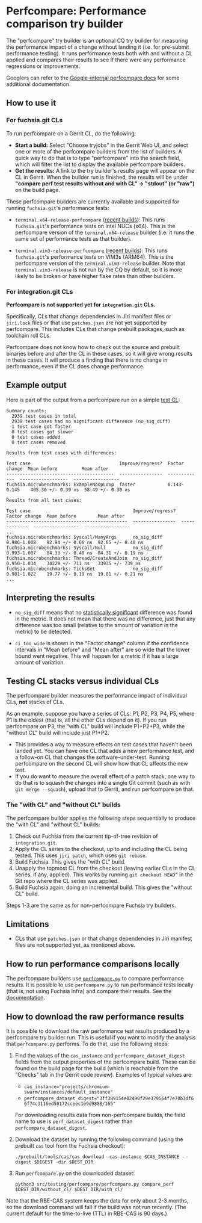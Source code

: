 # Perfcompare: Performance comparison try builder

The "perfcompare" try builder is an optional CQ try builder for
measuring the performance impact of a change without landing it
(i.e. for pre-submit performance testing). It runs performance tests
both with and without a CL applied and compares their results to see
if there were any performance regressions or improvements.

Googlers can refer to the [Google-internal perfcompare
docs][internal-doc] for some additional documentation.

## How to use it

### For fuchsia.git CLs

To run perfcompare on a Gerrit CL, do the following:

*   **Start a build:** Select "Choose tryjobs" in the Gerrit Web UI,
    and select one or more of the perfcompare builders from the list
    of builders. A quick way to do that is to type "perfcompare" into
    the search field, which will filter the list to display the
    available perfcompare builders.
*   **Get the results:** A link to the try builder's results page will
    appear on the CL in Gerrit. When the builder run is finished, the
    results will be under **"compare perf test results without and
    with CL" -> "stdout" (or "raw")** on the build page.

These perfcompare builders are currently available and supported for
running `fuchsia.git`'s performance tests:

*   `terminal.x64-release-perfcompare`
    ([recent builds](https://ci.chromium.org/p/fuchsia/builders/try/terminal.x64-release-perfcompare)):
    This runs `fuchsia.git`'s performance tests on Intel NUCs
    (x64). This is the perfcompare version of the
    `terminal.x64-release` builder (i.e. it runs the same set of
    performance tests as that builder).

*   `terminal.vim3-release-perfcompare`
    ([recent builds](https://ci.chromium.org/p/fuchsia/builders/try/terminal.vim3-release-perfcompare)):
    This runs `fuchsia.git`'s performance tests on VIM3s (ARM64). This
    is the perfcompare version of the `terminal.vim3-release`
    builder. Note that `terminal.vim3-release` is not run by the CQ by
    default, so it is more likely to be broken or have higher flake
    rates than other builders.

### For integration.git CLs

**Perfcompare is not supported yet for `integration.git` CLs.**

Specifically, CLs that change dependencies in Jiri manifest files or
`jiri.lock` files or that use `patches.json` are not yet supported by
perfcompare. This includes CLs that change prebuilt packages, such as
toolchain roll CLs.

Perfcompare does not know how to check out the source and prebuilt
binaries before and after the CL in these cases, so it will give wrong
results in these cases. It will produce a finding that there is no
change in performance, even if the CL does change performance.

## Example output

Here is part of the output from a perfcompare run on a simple [test
CL]:

[test CL]: <https://fuchsia-review.googlesource.com/c/fuchsia/+/482567>

```none
Summary counts:
  2939 test cases in total
  2938 test cases had no significant difference (no_sig_diff)
  1 test case got faster
  0 test cases got slower
  0 test cases added
  0 test cases removed

Results from test cases with differences:

Test case                                 Improve/regress?  Factor change  Mean before         Mean after
----------------------------------------  ----------------  -------------  ------------------  -----------------
fuchsia.microbenchmarks: ExampleNoOpLoop  faster            0.143-0.145    405.36 +/- 0.39 ns  58.49 +/- 0.30 ns

Results from all test cases:

Test case                                      Improve/regress?  Factor change  Mean before        Mean after
---------------------------------------------  ----------------  -------------  -----------------  -----------------
...
fuchsia.microbenchmarks: Syscall/ManyArgs      no_sig_diff       0.986-1.008    92.94 +/- 0.66 ns  92.65 +/- 0.40 ns
fuchsia.microbenchmarks: Syscall/Null          no_sig_diff       0.993-1.007    84.33 +/- 0.40 ns  84.31 +/- 0.19 ns
fuchsia.microbenchmarks: Thread/CreateAndJoin  no_sig_diff       0.950-1.034    34229 +/- 711 ns   33935 +/- 739 ns
fuchsia.microbenchmarks: TicksGet              no_sig_diff       0.981-1.022    19.77 +/- 0.19 ns  19.81 +/- 0.21 ns
...
```

## Interpreting the results

*   `no_sig_diff` means that no [statistically
    significant](https://en.wikipedia.org/wiki/Statistical_significance)
    difference was found in the metric.  It does not mean that there
    was no difference, just that any difference was too small
    (relative to the amount of variation in the metric) to be
    detected.

*   `ci_too_wide` is shown in the "Factor change" column if the
    confidence intervals in "Mean before" and "Mean after" are so wide
    that the lower bound went negative.  This will happen for a metric
    if it has a large amount of variation.

## Testing CL stacks versus individual CLs

The perfcompare builder measures the performance impact of individual
CLs, **not** stacks of CLs.

As an example, suppose you have a series of CLs: P1, P2, P3, P4, P5,
where P1 is the oldest (that is, all the other CLs depend on it). If
you run perfcompare on P3, the "with CL" build will include P1+P2+P3,
while the "without CL" build will include just P1+P2.

*   This provides a way to measure effects on test cases that haven't
    been landed yet. You can have one CL that adds a new performance
    test, and a follow-on CL that changes the
    software-under-test. Running perfcompare on the second CL will
    show how that CL affects the new test.
*   If you do want to measure the overall effect of a patch stack, one
    way to do that is to squash the changes into a single Git commit
    (such as with `git merge --squash`), upload that to Gerrit, and
    run perfcompare on that.

### The "with CL" and "without CL" builds

The perfcompare builder applies the following steps sequentially to
produce the "with CL" and "without CL" builds:

1.  Check out Fuchsia from the current tip-of-tree revision of
    `integration.git`.
2.  Apply the CL series to the checkout, up to and including the CL
    being tested. This uses `jiri patch`, which uses `git rebase`.
3.  Build Fuchsia. This gives the "with CL" build.
4.  Unapply the topmost CL from the checkout (leaving earlier CLs in
    the CL series, if any, applied). This works by running `git
    checkout HEAD^` in the Git repo where the CL series was applied.
5.  Build Fuchsia again, doing an incremental build. This gives the
    "without CL" build.

Steps 1-3 are the same as for non-perfcompare Fuchsia try builders.

## Limitations

*   CLs that use `patches.json` or that change dependencies in Jiri
    manifest files are not supported yet, as mentioned above.

## How to run performance comparisons locally

The perfcompare builders use
[`perfcompare.py`](/src/testing/perfcompare/perfcompare.py) to compare
performance results. It is possible to use `perfcompare.py` to run
performance tests locally (that is, not using Fuchsia Infra) and
compare their results. See the
[documentation](/src/testing/perfcompare/README.md).

## How to download the raw performance results

<!-- Allow lines to be wrapped in the code blocks below. For single
     shell commands, wrapping can be more convenient for
     copy-and-pasting than using backslashes for splitting up
     lines. -->
<style>
pre.wrapped {
  white-space: pre-wrap;
}
</style>

It is possible to download the raw performance test results produced
by a perfcompare try builder run. This is useful if you want to modify
the analysis that `perfcompare.py` performs. To do that, use the
following steps:

1.  Find the values of the `cas_instance` and
    `perfcompare_dataset_digest` fields from the output properties of
    the perfcompare build. These can be found on the build page for
    the build (which is reachable from the "Checks" tab in the Gerrit
    code review). Examples of typical values are:

    *   `cas_instance="projects/chromium-swarm/instances/default_instance"`
    *   `perfcompare_dataset_digest="3ff389154e02490f29e379564f7e70b3df66f74c3116ed50172cceec1e9d9888/165"`

    For downloading results data from non-perfcompare builds, the
    field name to use is `perf_dataset_digest` rather than
    `perfcompare_dataset_digest`.

2.  Download the dataset by running the following command (using the
    prebuilt `cas` tool from the Fuchsia checkout):

    ```shell {:.wrapped}
    ./prebuilt/tools/cas/cas download -cas-instance $CAS_INSTANCE -digest $DIGEST -dir $DEST_DIR
    ```

3.  Run `perfcompare.py` on the downloaded dataset:

    ```shell {:.wrapped}
    python3 src/testing/perfcompare/perfcompare.py compare_perf $DEST_DIR/without_cl/ $DEST_DIR/with_cl/
    ```

Note that the RBE-CAS system keeps the data for only about 2-3 months,
so the download command will fail if the build was not run
recently. (The current default for the time-to-live (TTL) in
RBE-CAS is 90 days.)


[internal-doc]: <https://goto.google.com/fuchsia-perfcompare-internal>
